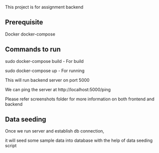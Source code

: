 This project is for assignment backend

## Prerequisite

Docker
docker-compose

## Commands to run

sudo docker-compose build - For build

sudo docker-compose up - For running

This will run backend server on port 5000

We can ping the server at http://localhost:5000/ping

Please refer screenshots folder for more information on both frontend and backend



## Data seeding 

Once we run server and establish db connection,

  it will seed some sample data into database with the help of data seeding script
